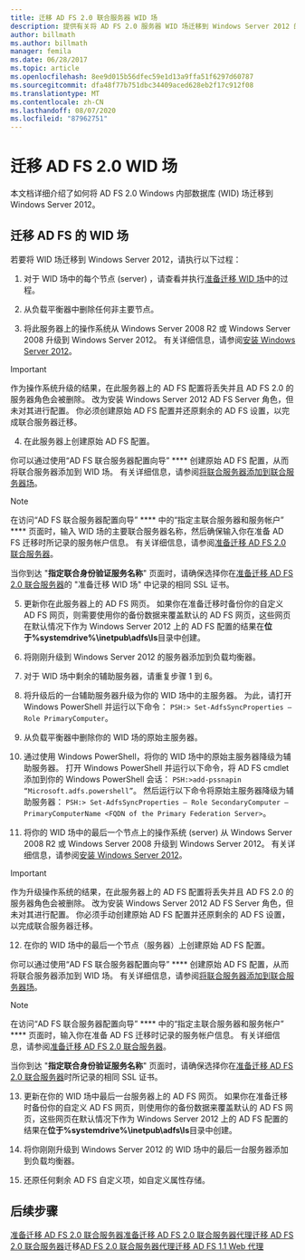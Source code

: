 ```yaml
---
title: 迁移 AD FS 2.0 联合服务器 WID 场
description: 提供有关将 AD FS 2.0 服务器 WID 场迁移到 Windows Server 2012 的信息
author: billmath
ms.author: billmath
manager: femila
ms.date: 06/28/2017
ms.topic: article
ms.openlocfilehash: 8ee9d015b56dfec59e1d13a9ffa51f6297d60787
ms.sourcegitcommit: dfa48f77b751dbc34409aced628eb2f17c912f08
ms.translationtype: MT
ms.contentlocale: zh-CN
ms.lasthandoff: 08/07/2020
ms.locfileid: "87962751"
---
```

# <a name="migrate-an-ad-fs-20-wid-farm"></a>迁移 AD FS 2.0 WID 场
本文档详细介绍了如何将 AD FS 2.0 Windows 内部数据库 (WID) 场迁移到 Windows Server 2012。

## <a name="migrate-an-ad-fs-wid-farm"></a>迁移 AD FS 的 WID 场
若要将 WID 场迁移到 Windows Server 2012，请执行以下过程：

1.  对于 WID 场中的每个节点 (server) ，请查看并执行[准备迁移 WID 场](prepare-to-migrate-a-wid-farm.md)中的过程。

2.  从负载平衡器中删除任何非主要节点。

3.  将此服务器上的操作系统从 Windows Server 2008 R2 或 Windows Server 2008 升级到 Windows Server 2012。 有关详细信息，请参阅[安装 Windows Server 2012](/previous-versions/windows/it-pro/windows-server-2012-R2-and-2012/jj134246(v=ws.11))。

> [!IMPORTANT]
>  作为操作系统升级的结果，在此服务器上的 AD FS 配置将丢失并且 AD FS 2.0 的服务器角色会被删除。 改为安装 Windows Server 2012 AD FS Server 角色，但未对其进行配置。 你必须创建原始 AD FS 配置并还原剩余的 AD FS 设置，以完成联合服务器迁移。

4. 在此服务器上创建原始 AD FS 配置。

你可以通过使用“AD FS 联合服务器配置向导” **** 创建原始 AD FS 配置，从而将联合服务器添加到 WID 场。 有关详细信息，请参阅[将联合服务器添加到联合服务器场](add-a-federation-server-to-a-federation-server-farm.md)。

> [!NOTE]
> 在访问“AD FS 联合服务器配置向导” **** 中的“指定主联合服务器和服务帐户” **** 页面时，输入 WID 场的主要联合服务器名称，然后确保输入你在准备 AD FS 迁移时所记录的服务帐户信息。 有关详细信息，请参阅[准备迁移 AD FS 2.0 联合服务器](prepare-to-migrate-a-wid-farm.md)。
>
> 当你到达 "**指定联合身份验证服务名称**" 页面时，请确保选择你在[准备迁移 AD FS 2.0 联合服务器](prepare-to-migrate-a-wid-farm.md)的 "准备迁移 WID 场" 中记录的相同 SSL 证书。

5. 更新你在此服务器上的 AD FS 网页。 如果你在准备迁移时备份你的自定义 AD FS 网页，则需要使用你的备份数据来覆盖默认的 AD FS 网页，这些网页在默认情况下作为 Windows Server 2012 上的 AD FS 配置的结果在**位于%systemdrive%\inetpub\adfs\ls**目录中创建。

6. 将刚刚升级到 Windows Server 2012 的服务器添加到负载均衡器。

7. 对于 WID 场中剩余的辅助服务器，请重复步骤 1 到 6。

8. 将升级后的一台辅助服务器升级为你的 WID 场中的主服务器。 为此，请打开 Windows PowerShell 并运行以下命令： `PSH:> Set-AdfsSyncProperties –Role PrimaryComputer`。

9. 从负载平衡器中删除你的 WID 场的原始主服务器。

10. 通过使用 Windows PowerShell，将你的 WID 场中的原始主服务器降级为辅助服务器。 打开 Windows PowerShell 并运行以下命令，将 AD FS cmdlet 添加到你的 Windows PowerShell 会话： `PSH:>add-pssnapin “Microsoft.adfs.powershell”`。 然后运行以下命令将原始主服务器降级为辅助服务器： `PSH:> Set-AdfsSyncProperties – Role SecondaryComputer –PrimaryComputerName <FQDN of the Primary Federation Server>`。

11. 将你的 WID 场中的最后一个节点上的操作系统 (server) 从 Windows Server 2008 R2 或 Windows Server 2008 升级到 Windows Server 2012。 有关详细信息，请参阅[安装 Windows Server 2012](/previous-versions/windows/it-pro/windows-server-2012-R2-and-2012/jj134246(v=ws.11))。

> [!IMPORTANT]
>  作为升级操作系统的结果，在此服务器上的 AD FS 配置将丢失并且 AD FS 2.0 的服务器角色会被删除。 改为安装 Windows Server 2012 AD FS Server 角色，但未对其进行配置。 你必须手动创建原始 AD FS 配置并还原剩余的 AD FS 设置，以完成联合服务器迁移。

12. 在你的 WID 场中的最后一个节点（服务器）上创建原始 AD FS 配置。

你可以通过使用“AD FS 联合服务器配置向导” **** 创建原始 AD FS 配置，从而将联合服务器添加到 WID 场。 有关详细信息，请参阅[将联合服务器添加到联合服务器场](add-a-federation-server-to-a-federation-server-farm.md)。

> [!NOTE]
> 在访问“AD FS 联合服务器配置向导” **** 中的“指定主联合服务器和服务帐户” **** 页面时，输入你在准备 AD FS 迁移时记录的服务帐户信息。 有关详细信息，请参阅[准备迁移 AD FS 2.0 联合服务器](prepare-to-migrate-a-wid-farm.md)。
>
> 当你到达 "**指定联合身份验证服务名称**" 页面时，请确保选择你在[准备迁移 AD FS 2.0 联合服务器](prepare-to-migrate-a-wid-farm.md)时所记录的相同 SSL 证书。

13. 更新在你的 WID 场中最后一台服务器上的 AD FS 网页。 如果你在准备迁移时备份你的自定义 AD FS 网页，则使用你的备份数据来覆盖默认的 AD FS 网页，这些网页在默认情况下作为 Windows Server 2012 上的 AD FS 配置的结果在**位于%systemdrive%\inetpub\adfs\ls**目录中创建。

14. 将你刚刚升级到 Windows Server 2012 的 WID 场中的最后一台服务器添加到负载均衡器。

15. 还原任何剩余 AD FS 自定义项，如自定义属性存储。

## <a name="next-steps"></a>后续步骤
 [准备迁移 AD FS 2.0 联合服务器](prepare-to-migrate-ad-fs-fed-server.md)[准备迁移 AD FS 2.0 联合服务器代理](prepare-to-migrate-ad-fs-fed-proxy.md)[迁移 AD FS 2.0 联合服务器](migrate-the-ad-fs-fed-server.md)迁移[AD FS 2.0 联合服务器代理](migrate-the-ad-fs-2-fed-server-proxy.md)[迁移 AD FS 1.1 Web 代理](migrate-the-ad-fs-web-agent.md)
